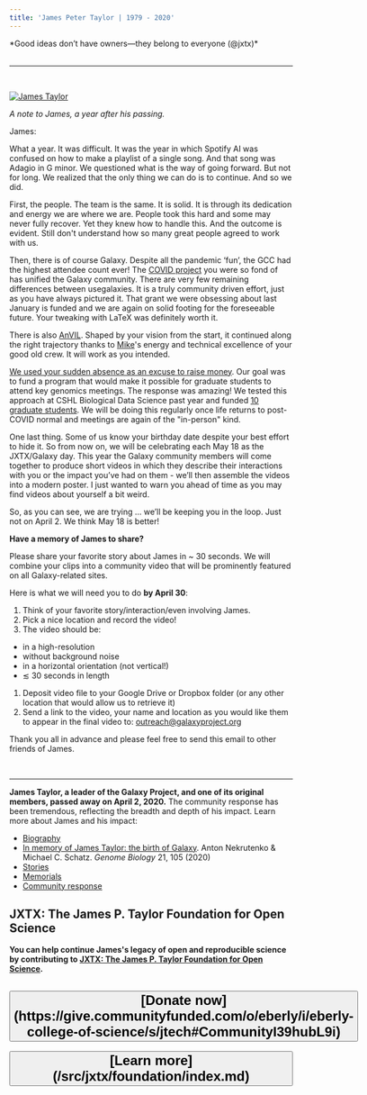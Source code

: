 ```yaml
---
title: 'James Peter Taylor | 1979 - 2020'
---
```


<div class="text-right"> *Good ideas don’t have owners—they belong to everyone (@jxtx)*</div>

<br />

---

<br />

[<img class="float-right" src="james.jpg" alt="James Taylor" style="max-width: 15rem" />](/src/jxtx/james.jpg)

*A note to James, a year after his passing.*

James:

What a year. It was difficult. It was the year in which Spotify AI was confused on how to make a playlist of a single song. And that song was Adagio in G minor. We questioned what is the way of going forward. But not for long. We realized that the only thing we can do is to continue. And so we did.

First, the people. The team is the same. It is solid. It is through its dedication and energy we are where we are. People took this hard and some may never fully recover. Yet they knew how to handle this. And the outcome is evident. Still don't understand how so many great people agreed to work with us.

Then, there is of course Galaxy. Despite all the pandemic ‘fun’, the GCC had the highest attendee count ever! The [COVID project](https://covid19.galaxyproject.org/) you were so fond of has unified the Galaxy community. There are very few remaining differences between usegalaxies. It is a truly community driven effort, just as you have always pictured it. That grant we were obsessing about last January is funded and we are again on solid footing for the foreseeable future. Your tweaking with LaTeX was definitely worth it.

There is also [AnVIL](https://anvilproject.org/). Shaped by your vision from the start, it continued along the right trajectory thanks to [Mike](https://schatz-lab.org/)'s energy and technical excellence of your good old crew. It will work as you intended.

[We used your sudden absence as an excuse to raise money](/src/jxtx/foundation/index.md). Our goal was to fund a program that would make it possible for graduate students to attend key genomics meetings. The response was amazing! We tested this approach at CSHL Biological Data Science past year and funded [10 graduate students](https://galaxyproject.org/news/2020-10-jxtx-awardees/). We will be doing this regularly once life returns to post-COVID normal and meetings are again of the "in-person" kind.

One last thing. Some of us know your birthday date despite your best effort to hide it. So from now on, we will be celebrating each May 18 as the JXTX/Galaxy day. This year the Galaxy community members will come together to produce short videos in which they describe their interactions with you or the impact you’ve had on them - we’ll then assemble the videos into a modern poster. I just wanted to warn you ahead of time as you may find videos about yourself a bit weird. 

So, as you can see, we are trying … we’ll be keeping you in the loop. Just not on April 2. We think May 18 is better!


**Have a memory of James to share?**

Please share your favorite story about James in ~ 30 seconds. We will combine your clips into a community video that will be prominently featured on all Galaxy-related sites.

Here is what we will need you to do **by April 30**:

1. Think of your favorite story/interaction/even involving James.
1. Pick a nice location and record the video!
1. The video should be:
  * in a high-resolution
  * without background noise
  * in a horizontal orientation (not vertical!)
  * ≲ 30 seconds in length
1. Deposit video file to your Google Drive or Dropbox folder (or any other location that would allow us to retrieve it)
1. Send a link to the video, your name and location as you would like them to appear in the final video to: outreach@galaxyproject.org

Thank you all in advance and please feel free to send this email to other friends of James.

<br />

---

**James Taylor, a leader of the Galaxy Project, and one of its original members, passed away on April 2, 2020.**  The community response has been tremendous, reflecting the breadth and depth of his impact.  Learn more about James and his impact:

* [Biography](/src/jxtx/bio/index.md)
* [In memory of James Taylor: the birth of Galaxy](https://doi.org/10.1186/s13059-020-02016-0). Anton Nekrutenko & Michael C. Schatz. *Genome Biology* 21, 105 (2020)
* [Stories](/src/jxtx/stories/index.md)
* [Memorials](/src/jxtx/memorials/index.md)
* [Community response](/src/jxtx/we-miss-you/index.md)


## JXTX: The James P. Taylor Foundation for Open Science

**You can help continue James's legacy of open and reproducible science by contributing to [JXTX: The James P. Taylor Foundation for Open Science](/src/jxtx/foundation/index.md).**


<br />

<div class="text-center">
<button type="button" class="btn btn-secondary" style="font-size: x-large; font-weight: 600;">
[Donate now](https://give.communityfunded.com/o/eberly/i/eberly-college-of-science/s/jtech#CommunityI39hubL9i)</button> &nbsp;&nbsp;&nbsp;&nbsp; <button type="button" class="btn btn-secondary" style="font-size: x-large; font-weight: 600;">
[Learn more](/src/jxtx/foundation/index.md)</button>
</div>

<br />

